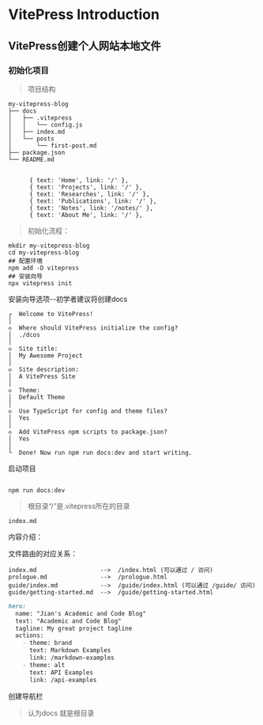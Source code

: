 # VitePress Introduction



## VitePress创建个人网站本地文件



### 初始化项目

> 项目结构 

```
my-vitepress-blog
├── docs
│   ├── .vitepress
│   │   └── config.js
│   ├── index.md
│   └── posts
│       └── first-post.md
├── package.json
└── README.md


      { text: 'Home', link: '/' },
      { text: 'Projects', link: '/' },
      { text: 'Researches', link: '/' },
      { text: 'Publications', link: '/' },
      { text: 'Notes', link: '/notes/' },
      { text: 'About Me', link: '/' },
```

> 初始化流程：

```
mkdir my-vitepress-blog
cd my-vitepress-blog
## 配置环境
npm add -D vitepress
## 安装向导
npx vitepress init

```

安装向导选项--初学者建议将创建docs

```
┌  Welcome to VitePress!
│
◇  Where should VitePress initialize the config?
│  ./dcos
│
◇  Site title:
│  My Awesome Project
│
◇  Site description:
│  A VitePress Site
│
◇  Theme:
│  Default Theme
│
◇  Use TypeScript for config and theme files?
│  Yes
│
◇  Add VitePress npm scripts to package.json?
│  Yes
│
└  Done! Now run npm run docs:dev and start writing.
```

启动项目

```

npm run docs:dev
```



> 根目录“/”是.vitepress所在的目录







`index.md`

内容介绍：

文件路由的对应关系：

```
index.md                  -->  /index.html (可以通过 / 访问)
prologue.md               -->  /prologue.html
guide/index.md            -->  /guide/index.html (可以通过 /guide/ 访问)
guide/getting-started.md  -->  /guide/getting-started.html
```



```markdown
hero:
  name: "Jian's Academic and Code Blog"
  text: "Academic and Code Blog"
  tagline: My great project tagline
  actions:
    - theme: brand
      text: Markdown Examples
      link: /markdown-examples
    - theme: alt
      text: API Examples
      link: /api-examples
```

创建导航栏

>认为docs 就是根目录